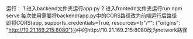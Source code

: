 运行：
1.进入backend文件夹运行app.py
2.进入frontedn文件夹运行run npm serve
每次使用需要将backend/app.py中的CORS路径改为前端运行后路径   
即将CORS(app, supports_credentials=True, resources={r"/*": {"origins": "http://10.21.169.215:8080"}})中的http://10.21.169.215:8080改为network路径
